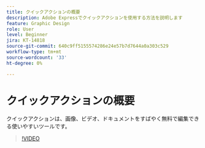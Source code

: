 ```yaml
---
title: クイックアクションの概要
description: Adobe Expressでクイックアクションを使用する方法を説明します
feature: Graphic Design
role: User
level: Beginner
jira: KT-14818
source-git-commit: 640c9ff5155574286e24e57b7d7644a0a303c529
workflow-type: tm+mt
source-wordcount: '33'
ht-degree: 0%

---
```


# クイックアクションの概要

クイックアクションは、画像、ビデオ、ドキュメントをすばやく無料で編集できる使いやすいツールです。

>[!VIDEO](https://video.tv.adobe.com/v/3426925?quality=12&learn=on&hidetitle=true)
